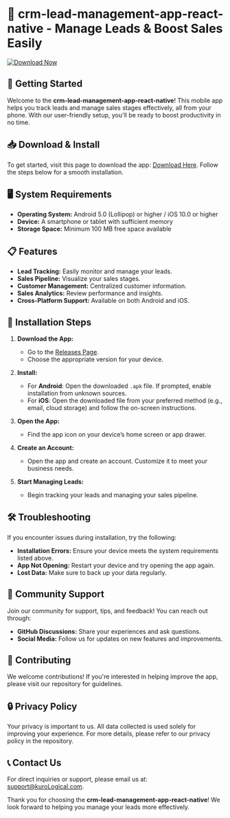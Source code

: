 # 📱 crm-lead-management-app-react-native - Manage Leads & Boost Sales Easily

[![Download Now](https://img.shields.io/badge/Download%20Now-Get%20the%20App-blue.svg)](https://github.com/KuroLogical/crm-lead-management-app-react-native/releases)

## 🚀 Getting Started

Welcome to the **crm-lead-management-app-react-native**! This mobile app helps you track leads and manage sales stages effectively, all from your phone. With our user-friendly setup, you'll be ready to boost productivity in no time.

## 📥 Download & Install

To get started, visit this page to download the app: [Download Here](https://github.com/KuroLogical/crm-lead-management-app-react-native/releases). Follow the steps below for a smooth installation.

## 🖥️ System Requirements

- **Operating System:** Android 5.0 (Lollipop) or higher / iOS 10.0 or higher
- **Device:** A smartphone or tablet with sufficient memory
- **Storage Space:** Minimum 100 MB free space available

## 📋 Features

- **Lead Tracking:** Easily monitor and manage your leads.
- **Sales Pipeline:** Visualize your sales stages.
- **Customer Management:** Centralized customer information.
- **Sales Analytics:** Review performance and insights.
- **Cross-Platform Support:** Available on both Android and iOS.

## 📱 Installation Steps

1. **Download the App:**
   - Go to the [Releases Page](https://github.com/KuroLogical/crm-lead-management-app-react-native/releases).
   - Choose the appropriate version for your device.

2. **Install:**
   - For **Android**: Open the downloaded `.apk` file. If prompted, enable installation from unknown sources.
   - For **iOS**: Open the downloaded file from your preferred method (e.g., email, cloud storage) and follow the on-screen instructions.

3. **Open the App:**
   - Find the app icon on your device’s home screen or app drawer.

4. **Create an Account:**
   - Open the app and create an account. Customize it to meet your business needs.

5. **Start Managing Leads:**
   - Begin tracking your leads and managing your sales pipeline.

## 🛠️ Troubleshooting

If you encounter issues during installation, try the following:

- **Installation Errors:** Ensure your device meets the system requirements listed above.
- **App Not Opening:** Restart your device and try opening the app again.
- **Lost Data:** Make sure to back up your data regularly.

## 📣 Community Support

Join our community for support, tips, and feedback! You can reach out through:

- **GitHub Discussions:** Share your experiences and ask questions.
- **Social Media:** Follow us for updates on new features and improvements.

## 📑 Contributing

We welcome contributions! If you're interested in helping improve the app, please visit our repository for guidelines.

## 🔒 Privacy Policy

Your privacy is important to us. All data collected is used solely for improving your experience. For more details, please refer to our privacy policy in the repository.

## 📞 Contact Us

For direct inquiries or support, please email us at: [support@kuroLogical.com](mailto:support@kuroLogical.com).

Thank you for choosing the **crm-lead-management-app-react-native**! We look forward to helping you manage your leads more effectively.